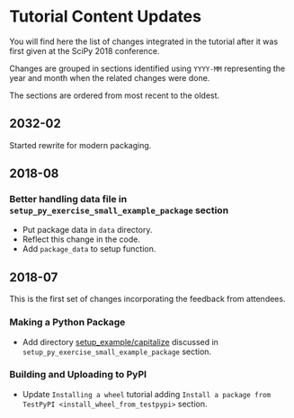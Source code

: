 # Tutorial Content Updates

You will find here the list of changes integrated in the tutorial after
it was first given at the SciPy 2018 conference.

Changes are grouped in sections identified using `YYYY-MM` representing
the year and month when the related changes were done.

The sections are ordered from most recent to the oldest.

## 2032-02

Started rewrite for modern packaging.

## 2018-08

### Better handling data file in `setup_py_exercise_small_example_package` section

- Put package data in `data` directory.
- Reflect this change in the code.
- Add `package_data` to setup function.

## 2018-07

This is the first set of changes incorporating the feedback from
attendees.

### Making a Python Package

- Add directory
  [setup_example/capitalize](https://github.com/python-packaging-tutorial/python-packaging-tutorial/tree/master/setup_example/capitalize)
  discussed in `setup_py_exercise_small_example_package` section.

### Building and Uploading to PyPI

- Update `Installing a wheel` tutorial adding
  `Install a package from TestPyPI <install_wheel_from_testpypi>`
  section.
